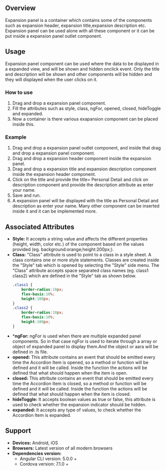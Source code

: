 ## Overview
Expansion panel is a container which contains some of the components such as  expansion header, expansion title,expansion description etc. Expansion panel can be used alone with all these component or it can be put inside a expansion panel outlet component.
## Usage
Expansion panel component can be used where the data to be displayed in a expanded view, and will be shown and hidden onclick event. Only the title and description will be shown and other components will be hidden and they will displayed when the user clicks on it.
### How to use
1. Drag and drop a expansion panel component.
2. Fill the attributes such as style, class, ngFor, opened, closed, hideToggle and expanded.
3. Now a container is there various exapansion component can be placed inside this.

### Example
1. Drag and drop a expansion panel outlet component, and inside that drag and drop a expansion panel component.
2. Drag and drop a expansion header component inside the expansion panel.
3. Drag and drop a expansion title and expansion description component inside the expansion header component.
4.  Click on the title and provide the title= Personal Detail and click on description component and provide the description attribute as enter your name.
5. Save and run.
6. A expansion panel will be displayed with the title as Personal Detail and description as enter your name. Many other component can be inserted inside it and it can be implemented more.

## Associated Attributes 
- **Style:** It accepts a string value and affects the different properties (height, width, color etc.) of the component based on the values provided (eg. background:orange;height:200px;).
- **Class:** "Class" attribute is used to point to a class in a style sheet. A class contains one or more style statements. Classes are created inside the "Style" tab which is opened by selecting the "Style" side menu. The "Class" attribute accepts space separated class names (eg. class1 class2) which are defined in the "Style" tab as shown below.
    ```css
    .class1 {
        border-radius:10px;
        flex-basis:10%;
        height:100px;
    }
    .class2 {
        border-radius:10px;
        flex-basis:10%;
        height:100px;
    }
    ```
- ***ngFor:** ngFor is used when there are multiple expanded panel components. So in that case ngFor is used to iterate through a array or object of expanded panel to display them.And the object or aara will be defined in .ts file. 
- **opened:** This attribute contains an event that should be emitted every time the Accordion Item is opened, so a method or function will be defined and it will be called. Inside the function the actions will be defined that what should happen when the item is open.
- **closed:** This attribute contains an event that should be emitted every time the Accordion Item is closed, so a method or function will be defined and it will be called. Inside the function the actions will be defined that what should happen when the item is closed.
- **hideToggle:** It accepts boolean values as true or false, this attribute is used to check whether the expansion indicator should be hidden.
- **expanded:** It accepts any type of values, to check whether the Accordion Item is expanded.
## Support
- **Devices:** Android, iOS
- **Browsers:**  Latest version of all modern browsers
- **Dependencies version:** 
    - Angular CLI version: 5.0.0 + 
    - Cordova version: 7.1.0 +  
